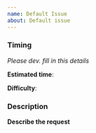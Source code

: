 ```yaml
---
name: Default Issue
about: Default issue
---
```


### Timing  
*Please dev. fill in this details*  
<!-- In h, m, s  -->
**Estimated time**:  
<!-- From 1 (easy) to 5 (hard) -->
**Difficulty**:  

### Description
<!-- A clear and concise description of the request. -->
**Describe the request**  
